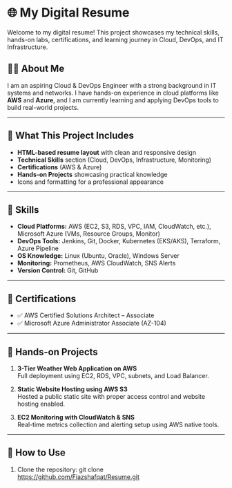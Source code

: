 # 🌐 My Digital Resume

Welcome to my digital resume! This project showcases my technical skills, hands-on labs, certifications, and learning journey in Cloud, DevOps, and IT Infrastructure.

## 🧑‍💻 About Me

I am an aspiring Cloud & DevOps Engineer with a strong background in IT systems and networks. I have hands-on experience in cloud platforms like **AWS** and **Azure**, and I am currently learning and applying DevOps tools to build real-world projects.

---

## 📄 What This Project Includes

- **HTML-based resume layout** with clean and responsive design
- **Technical Skills** section (Cloud, DevOps, Infrastructure, Monitoring)
- **Certifications** (AWS & Azure)
- **Hands-on Projects** showcasing practical knowledge
- Icons and formatting for a professional appearance

---

## 🧠 Skills

- **Cloud Platforms:** AWS (EC2, S3, RDS, VPC, IAM, CloudWatch, etc.), Microsoft Azure (VMs, Resource Groups, Monitor)
- **DevOps Tools:** Jenkins, Git, Docker, Kubernetes (EKS/AKS), Terraform, Azure Pipeline
- **OS Knowledge:** Linux (Ubuntu, Oracle), Windows Server
- **Monitoring:** Prometheus, AWS CloudWatch, SNS Alerts
- **Version Control:** Git, GitHub

---

## 📜 Certifications

- ✅ AWS Certified Solutions Architect – Associate  
- ✅ Microsoft Azure Administrator Associate (AZ-104)

---

## 🚀 Hands-on Projects

1. **3-Tier Weather Web Application on AWS**  
   Full deployment using EC2, RDS, VPC, subnets, and Load Balancer.

2. **Static Website Hosting using AWS S3**  
   Hosted a public static site with proper access control and website hosting enabled.

3. **EC2 Monitoring with CloudWatch & SNS**  
   Real-time metrics collection and alerting setup using AWS native tools.

---

## 📌 How to Use

1. Clone the repository:
   git clone https://github.com/Fiazshafqat/Resume.git
